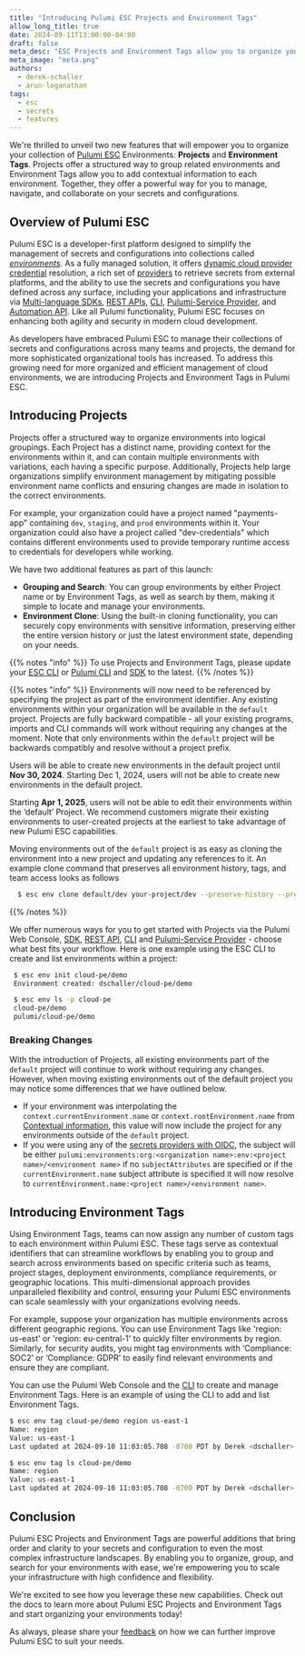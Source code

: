 ```yaml
---
title: "Introducing Pulumi ESC Projects and Environment Tags"
allow_long_title: true
date: 2024-09-11T13:00:00-04:00
draft: false
meta_desc: "ESC Projects and Environment Tags allow you to organize your environments and collaborate effectively. "
meta_image: "meta.png"
authors:
  - derek-schaller
  - arun-loganathan
tags:
  - esc
  - secrets
  - features
---
```


We're thrilled to unveil two new features that will empower you to organize your collection of [Pulumi ESC](/docs/esc/) Environments: <b>Projects</b> and <b>Environment Tags</b>.  Projects offer a structured way to group related environments and Environment Tags allow you to add contextual information to each environment. Together, they offer a powerful way for you to manage, navigate, and collaborate on your secrets and configurations.

<!--more-->

## Overview of Pulumi ESC 

Pulumi ESC is a developer-first platform designed to simplify the management of secrets and configurations into collections called <i>[environments](/docs/esc/environments/)</i>. As a fully managed solution, it offers [dynamic cloud provider credential](/docs/esc/get-started/esc-run-command/) resolution, a rich set of [providers](/docs/esc/providers/) to retrieve secrets from external platforms, and the ability to use the secrets and configurations you have defined across any surface, including your applications and infrastructure via [Multi-language SDKs](/docs/esc/sdk/), [REST APIs](/docs/pulumi-cloud/cloud-rest-api/#environments), [CLI](/docs/esc-cli/), [Pulumi-Service Provider](/registry/packages/pulumiservice/api-docs/environment/), and [Automation API](/blog/esc-automation-api-pulumi-service-provider-launch/#streamline-automated-workflows-with-automation-api-enhancements). Like all Pulumi functionality, Pulumi ESC focuses on enhancing both agility and security in modern cloud development.

As developers have embraced Pulumi ESC to manage their collections of secrets and configurations across many teams and projects, the demand for more sophisticated organizational tools has increased. To address this growing need for more organized and efficient management of cloud environments, we are introducing Projects and Environment Tags in Pulumi ESC.

## Introducing Projects

Projects offer a structured way to organize environments into logical groupings. Each Project has a distinct name, providing context for the environments within it, and can contain multiple environments with variations, each having a specific purpose. Additionally, Projects help large organizations simplify environment management by mitigating possible environment name conflicts and ensuring changes are made in isolation to the correct environments.

For example, your organization could have a project named "payments-app" containing `dev`, `staging`, and `prod` environments within it. Your organization could also have a project called "dev-credentials" which contains different environments used to provide temporary runtime access to credentials for developers while working. 

We have two additional features as part of this launch: 
- **Grouping and Search**: You can group environments by either Project name or by Environment Tags, as well as search by them, making it simple to locate and manage your environments.
- **Environment Clone**: Using the built-in cloning functionality, you can securely copy environments with sensitive information, preserving either the entire version history or just the latest environment state, depending on your needs.

{{% notes "info" %}}
To use Projects and Environment Tags, please update your [ESC CLI](/docs/esc-cli/) or [Pulumi CLI](/docs/cli/) and [SDK](/docs/esc/sdk/) to the latest. 
{{% /notes %}}

{{% notes "info" %}}
Environments will now need to be referenced by specifying the project as part of the environment identifier. Any existing environments within your organization will be available in the `default` project. Projects are fully backward compatible - all your existing programs, imports and CLI commands will work without requiring any changes at the moment. Note that only environments within the `default` project will be backwards compatibly and resolve without a project prefix.

Users will be able to create new environments in the default project until <b>Nov 30, 2024</b>. Starting Dec 1, 2024, users will not be able to create new environments in the default project. 

Starting <b>Apr 1, 2025</b>, users will not be able to edit their environments within the ‘default’ Project. We recommend customers migrate their existing environments to user-created projects at the earliest to take advantage of new Pulumi ESC capabilities.

Moving environments out of the `default` project is as easy as cloning the environment into a new project and updating any references to it. An example clone command that preserves all environment history, tags, and team access looks as follows

```bash
  $ esc env clone default/dev your-project/dev --preserve-history --preserve-env-tags --preserve-rev-tags --preserve-access
```
{{% /notes %}}

We offer numerous ways for you to get started with Projects via the Pulumi Web Console, [SDK](/docs/esc/sdk/), [REST API](/docs/pulumi-cloud/cloud-rest-api/#environments), [CLI](/docs/esc-cli/) and [Pulumi-Service Provider](/registry/packages/pulumiservice/api-docs/environment/) - choose what best fits your workflow. Here is one example using the ESC CLI to create and list environments within a project: 

 ```bash
  $ esc env init cloud-pe/demo
  Environment created: dschaller/cloud-pe/demo

  $ esc env ls -p cloud-pe
  cloud-pe/demo
  pulumi/cloud-pe/demo
 ```

### Breaking Changes

With the introduction of Projects, all existing environments part of the `default` project will continue to work without requiring any changes. However, when moving existing environments out of the default project you may notice some differences that we have outlined below.

* If your environment was interpolating the `context.currentEnvironment.name` or `context.rootEnvironment.name` from [Contextual information](/docs/esc/environments/#pulumi-contextual-information), this value will now include the project for any environments outside of the `default` project.
* If you were using any of the [secrets providers with OIDC](/docs/esc/environments/#using-secrets-providers-and-oidc), the subject will be either `pulumi:environments:org:<organization name>:env:<project name>/<environment name>` if no `subjectAttributes` are specified or if the `currentEnvironment.name` subject attribute is specified it will now resolve to `currentEnvironment.name:<project name>/<environment name>`.

## Introducing Environment Tags
Using Environment Tags, teams can now assign any number of custom tags to each environment within Pulumi ESC. These tags serve as contextual identifiers that can streamline workflows by enabling you to group and search across environments based on specific criteria such as teams, project stages, deployment environments, compliance requirements, or geographic locations. This multi-dimensional approach provides unparalleled flexibility and control, ensuring your Pulumi ESC environments can scale seamlessly with your organizations evolving needs.

For example, suppose your organization has multiple environments across different geographic regions. You can use Environment Tags like 'region: us-east' or 'region: eu-central-1' to quickly filter environments by region. Similarly, for security audits, you might tag environments with ‘Compliance: SOC2’ or ‘Compliance: GDPR’ to easily find relevant environments and ensure they are compliant. 

You can use the Pulumi Web Console and the [CLI](/docs/esc-cli/) to create and manage Environment Tags. Here is an example of using the CLI to add and list Environment Tags.

```bash
$ esc env tag cloud-pe/demo region us-east-1
Name: region
Value: us-east-1
Last updated at 2024-09-10 11:03:05.708 -0700 PDT by Derek <dschaller>

$ esc env tag ls cloud-pe/demo
Name: region
Value: us-east-1
Last updated at 2024-09-10 11:03:05.708 -0700 PDT by Derek <dschaller>
```

## Conclusion
Pulumi ESC Projects and Environment Tags are powerful additions that bring order and clarity to your secrets and configuration to even the most complex infrastructure landscapes. By enabling you to organize, group, and search for your environments with ease, we're empowering you to scale your infrastructure with high confidence and flexibility.  

We're excited to see how you leverage these new capabilities. Check out the docs to learn more about Pulumi ESC Projects and Environment Tags and start organizing your environments today!

As always, please share your [feedback](https://github.com/pulumi/esc/issues/new/choose) on how we can further improve Pulumi ESC to suit your needs. 

